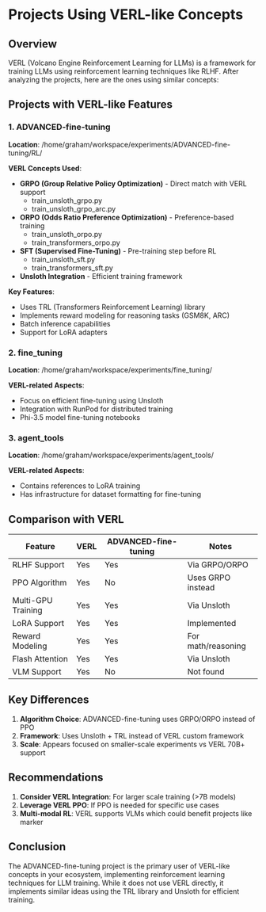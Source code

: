 # Projects Using VERL-like Concepts

## Overview

VERL (Volcano Engine Reinforcement Learning for LLMs) is a framework for training LLMs using reinforcement learning techniques like RLHF. After analyzing the projects, here are the ones using similar concepts:

## Projects with VERL-like Features

### 1. ADVANCED-fine-tuning

**Location**: /home/graham/workspace/experiments/ADVANCED-fine-tuning/RL/

**VERL Concepts Used**:
- **GRPO (Group Relative Policy Optimization)** - Direct match with VERL support
  - train_unsloth_grpo.py
  - train_unsloth_grpo_arc.py
- **ORPO (Odds Ratio Preference Optimization)** - Preference-based training
  - train_unsloth_orpo.py
  - train_transformers_orpo.py
- **SFT (Supervised Fine-Tuning)** - Pre-training step before RL
  - train_unsloth_sft.py
  - train_transformers_sft.py
- **Unsloth Integration** - Efficient training framework

**Key Features**:
- Uses TRL (Transformers Reinforcement Learning) library
- Implements reward modeling for reasoning tasks (GSM8K, ARC)
- Batch inference capabilities
- Support for LoRA adapters

### 2. fine_tuning

**Location**: /home/graham/workspace/experiments/fine_tuning/

**VERL-related Aspects**:
- Focus on efficient fine-tuning using Unsloth
- Integration with RunPod for distributed training
- Phi-3.5 model fine-tuning notebooks

### 3. agent_tools

**Location**: /home/graham/workspace/experiments/agent_tools/

**VERL-related Aspects**:
- Contains references to LoRA training
- Has infrastructure for dataset formatting for fine-tuning

## Comparison with VERL

| Feature | VERL | ADVANCED-fine-tuning | Notes |
|---------|------|---------------------|-------|
| RLHF Support | Yes | Yes | Via GRPO/ORPO |
| PPO Algorithm | Yes | No | Uses GRPO instead |
| Multi-GPU Training | Yes | Yes | Via Unsloth |
| LoRA Support | Yes | Yes | Implemented |
| Reward Modeling | Yes | Yes | For math/reasoning |
| Flash Attention | Yes | Yes | Via Unsloth |
| VLM Support | Yes | No | Not found |

## Key Differences

1. **Algorithm Choice**: ADVANCED-fine-tuning uses GRPO/ORPO instead of PPO
2. **Framework**: Uses Unsloth + TRL instead of VERL custom framework
3. **Scale**: Appears focused on smaller-scale experiments vs VERL 70B+ support

## Recommendations

1. **Consider VERL Integration**: For larger scale training (>7B models)
2. **Leverage VERL PPO**: If PPO is needed for specific use cases
3. **Multi-modal RL**: VERL supports VLMs which could benefit projects like marker

## Conclusion

The ADVANCED-fine-tuning project is the primary user of VERL-like concepts in your ecosystem, implementing reinforcement learning techniques for LLM training. While it does not use VERL directly, it implements similar ideas using the TRL library and Unsloth for efficient training.
